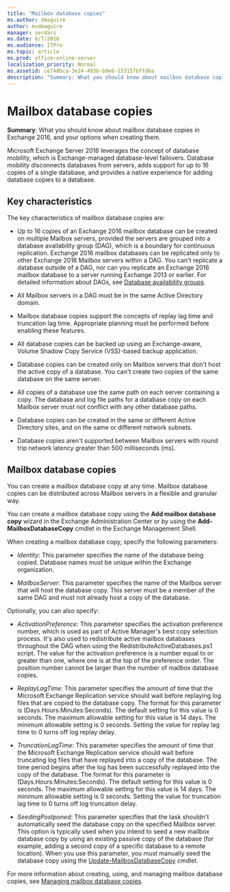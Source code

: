 ```yaml
---
title: "Mailbox database copies"
ms.author: dmaguire
author: msdmaguire
manager: serdars
ms.date: 6/7/2018
ms.audience: ITPro
ms.topic: article
ms.prod: office-online-server
localization_priority: Normal
ms.assetid: ce748bca-3e24-493b-b9e6-153157bffd6a
description: "Summary: What you should know about mailbox database copies in Exchange 2016, and your options when creating them."
---
```


# Mailbox database copies

 **Summary**: What you should know about mailbox database copies in Exchange 2016, and your options when creating them.
  
Microsoft Exchange Server 2016 leverages the concept of database mobility, which is Exchange-managed database-level failovers. Database mobility disconnects databases from servers, adds support for up to 16 copies of a single database, and provides a native experience for adding database copies to a database.
  
## Key characteristics

The key characteristics of mailbox database copies are:
  
- Up to 16 copies of an Exchange 2016 mailbox database can be created on multiple Mailbox servers, provided the servers are grouped into a database availability group (DAG), which is a boundary for continuous replication. Exchange 2016 mailbox databases can be replicated only to other Exchange 2016 Mailbox servers within a DAG. You can't replicate a database outside of a DAG, nor can you replicate an Exchange 2016 mailbox database to a server running Exchange 2013 or earlier. For detailed information about DAGs, see [Database availability groups](database-availability-groups.md).
    
- All Mailbox servers in a DAG must be in the same Active Directory domain.
    
- Mailbox database copies support the concepts of replay lag time and truncation lag time. Appropriate planning must be performed before enabling these features.
    
- All database copies can be backed up using an Exchange-aware, Volume Shadow Copy Service (VSS)-based backup application.
    
- Database copies can be created only on Mailbox servers that don't host the active copy of a database. You can't create two copies of the same database on the same server.
    
- All copies of a database use the same path on each server containing a copy. The database and log file paths for a database copy on each Mailbox server must not conflict with any other database paths.
    
- Database copies can be created in the same or different Active Directory sites, and on the same or different network subnets.
    
- Database copies aren't supported between Mailbox servers with round trip network latency greater than 500 milliseconds (ms).
    
## Mailbox database copies

You can create a mailbox database copy at any time. Mailbox database copies can be distributed across Mailbox servers in a flexible and granular way.
  
You can create a mailbox database copy using the **Add mailbox database copy** wizard in the Exchange Administration Center or by using the **Add-MailboxDatabaseCopy** cmdlet in the Exchange Management Shell. 
  
When creating a mailbox database copy, specify the following parameters:
  
-  _Identity_: This parameter specifies the name of the database being copied. Database names must be unique within the Exchange organization.
    
-  _MailboxServer_: This parameter specifies the name of the Mailbox server that will host the database copy. This server must be a member of the same DAG and must not already host a copy of the database.
    
Optionally, you can also specify:
  
-  _ActivationPreference_: This parameter specifies the activation preference number, which is used as part of Active Manager's best copy selection process. It's also used to redistribute active mailbox databases throughout the DAG when using the RedistributeActiveDatabases.ps1 script. The value for the activation preference is a number equal to or greater than one, where one is at the top of the preference order. The position number cannot be larger than the number of mailbox database copies.
    
-  _ReplayLagTime_: This parameter specifies the amount of time that the Microsoft Exchange Replication service should wait before replaying log files that are copied to the database copy. The format for this parameter is (Days.Hours:Minutes:Seconds). The default setting for this value is 0 seconds. The maximum allowable setting for this value is 14 days. The minimum allowable setting is 0 seconds. Setting the value for replay lag time to 0 turns off log replay delay. 
    
-  _TruncationLagTime_: This parameter specifies the amount of time that the Microsoft Exchange Replication service should wait before truncating log files that have replayed into a copy of the database. The time period begins after the log has been successfully replayed into the copy of the database. The format for this parameter is (Days.Hours:Minutes:Seconds). The default setting for this value is 0 seconds. The maximum allowable setting for this value is 14 days. The minimum allowable setting is 0 seconds. Setting the value for truncation lag time to 0 turns off log truncation delay.
    
-  _SeedingPostponed_: This parameter specifies that the task shouldn't automatically seed the database copy on the specified Mailbox server. This option is typically used when you intend to seed a new mailbox database copy by using an existing passive copy of the database (for example, adding a second copy of a specific database to a remote location). When you use this parameter, you must manually seed the database copy using the [Update-MailboxDatabaseCopy](http://technet.microsoft.com/library/37ebb66a-382e-4fd9-81f8-795f776a87b1.aspx) cmdlet. 
    
For more information about creating, using, and managing mailbox database copies, see [Managing mailbox database copies](http://technet.microsoft.com/library/06df16b4-f209-4d3a-8c68-0805c745f9b2.aspx).
  

